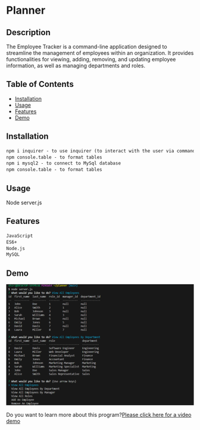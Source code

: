 # Planner
## Description
The Employee Tracker is a command-line application designed to streamline the management of employees within an organization. It provides functionalities for viewing, adding, removing, and updating employee information, as well as managing departments and roles.

## Table of Contents
* [Installation](#Installation)
* [Usage](#Usage)
* [Features](#Features)
* [Demo](#Demo)

## Installation

```md
npm i inquirer - to use inquirer (to interact with the user via command line)
npm console.table - to format tables
npm i mysql2 - to connect to MySql database
npm console.table - to format tables
```

## Usage
Node server.js

## Features

```md
JavaScript
ES6+
Node.js
MySQL
```
## Demo
![Image](<Image/Screenshot 2024-03-20 221124.png>)

Do you want to learn more about this program?[Please click here for a video demo](https://drive.google.com/uc?id=1oTQFWauxem8BMJLnqse5KHUpo3k_bxAL&export=download)